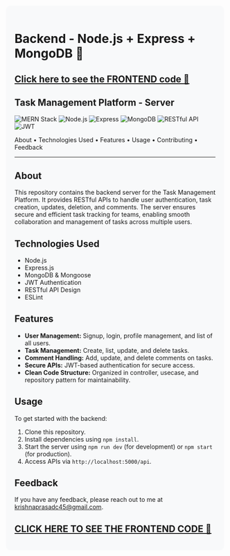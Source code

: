 <div style="background-color:#f8f9fa; padding: 20px; border-radius: 10px; text-align: left;">

<h1 align="left">Backend - Node.js + Express + MongoDB 🌟</h1>
<a href="https://github.com/krishnaprasad45/Task-Management-Platform-Client"><h2>Click here to see the FRONTEND code 🌟</h2></a>

<h2 align="left">Task Management Platform - Server</h2>

<p align="left">
  <img src="https://img.shields.io/badge/MERN-Stack-blueviolet" alt="MERN Stack">
  <img src="https://img.shields.io/badge/Node.js-%E2%9D%A4-green" alt="Node.js">
  <img src="https://img.shields.io/badge/Express-%E2%9C%A8-lightgrey" alt="Express">
  <img src="https://img.shields.io/badge/MongoDB-%F0%9F%92%BE-yellow" alt="MongoDB">
  <img src="https://img.shields.io/badge/RESTful%20API-%F0%9F%93%9A-orange" alt="RESTful API">
  <img src="https://img.shields.io/badge/JWT-%F0%9F%94%92-red" alt="JWT">
</p>

<p align="left">
  <a>About</a> •
  <a>Technologies Used</a> •
  <a>Features</a> •
  <a>Usage</a> •
  <a>Contributing</a> •
  <a>Feedback</a>
</p>

---

## About

This repository contains the backend server for the Task Management Platform. It provides RESTful APIs to handle user authentication, task creation, updates, deletion, and comments. The server ensures secure and efficient task tracking for teams, enabling smooth collaboration and management of tasks across multiple users.

## Technologies Used

- Node.js
- Express.js
- MongoDB & Mongoose
- JWT Authentication
- RESTful API Design
- ESLint

## Features

- **User Management:** Signup, login, profile management, and list of all users.
- **Task Management:** Create, list, update, and delete tasks.
- **Comment Handling:** Add, update, and delete comments on tasks.
- **Secure APIs:** JWT-based authentication for secure access.
- **Clean Code Structure:** Organized in controller, usecase, and repository pattern for maintainability.

## Usage

To get started with the backend:

1. Clone this repository.
2. Install dependencies using `npm install`.
3. Start the server using `npm run dev` (for development) or `npm start` (for production).
4. Access APIs via `http://localhost:5000/api`.

## Feedback

If you have any feedback, please reach out to me at krishnaprasadc45@gmail.com. <br>
<a href="https://github.com/krishnaprasad45/Task-Management-Platform-Client"><h2>CLICK HERE TO SEE THE FRONTEND CODE 🌟</h2></a>

</div>
